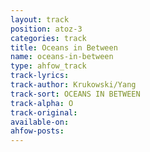 ```yaml
---
layout: track
position: atoz-3
categories: track
title: Oceans in Between
name: oceans-in-between
type: ahfow_track
track-lyrics: 
track-author: Krukowski/Yang
track-sort: OCEANS IN BETWEEN
track-alpha: O
track-original: 
available-on:
ahfow-posts:
---
```


